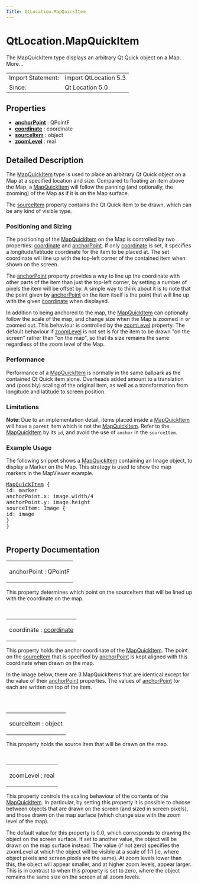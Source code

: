 ```yaml
---
Title: QtLocation.MapQuickItem
---
```


# QtLocation.MapQuickItem

<span class="subtitle"></span>
<!-- $$$MapQuickItem-brief -->
<p>The MapQuickItem type displays an arbitrary Qt Quick object on a Map. More...</p>
<!-- @@@MapQuickItem -->
<table class="alignedsummary">
<tr><td class="memItemLeft rightAlign topAlign"> Import Statement:</td><td class="memItemRight bottomAlign"> import QtLocation 5.3</td></tr><tr><td class="memItemLeft rightAlign topAlign"> Since:</td><td class="memItemRight bottomAlign">  Qt Location 5.0</td></tr></table><ul>
</ul>
<h2 id="properties">Properties</h2>
<ul>
<li class="fn"><b><b><a href="#anchorPoint-prop">anchorPoint</a></b></b> : QPointF</li>
<li class="fn"><b><b><a href="#coordinate-prop">coordinate</a></b></b> : coordinate</li>
<li class="fn"><b><b><a href="#sourceItem-prop">sourceItem</a></b></b> : object</li>
<li class="fn"><b><b><a href="#zoomLevel-prop">zoomLevel</a></b></b> : real</li>
</ul>
<!-- $$$MapQuickItem-description -->
<h2 id="details">Detailed Description</h2>
</p>
<p>The <a href="index.html">MapQuickItem</a> type is used to place an arbitrary Qt Quick object on a Map at a specified location and size. Compared to floating an item above the Map, a <a href="index.html">MapQuickItem</a> will follow the panning (and optionally, the zooming) of the Map as if it is on the Map surface.</p>
<p>The <a href="#sourceItem-prop">sourceItem</a> property contains the Qt Quick item to be drawn, which can be any kind of visible type.</p>
<h3 >Positioning and Sizing</h3>
<p>The positioning of the <a href="index.html">MapQuickItem</a> on the Map is controlled by two properties: <a href="#coordinate-prop">coordinate</a> and <a href="#anchorPoint-prop">anchorPoint</a>. If only <a href="#coordinate-prop">coordinate</a> is set, it specifies a longitude/latitude coordinate for the item to be placed at. The set coordinate will line up with the top-left corner of the contained item when shown on the screen.</p>
<p>The <a href="#anchorPoint-prop">anchorPoint</a> property provides a way to line up the coordinate with other parts of the item than just the top-left corner, by setting a number of pixels the item will be offset by. A simple way to think about it is to note that the point given by <a href="#anchorPoint-prop">anchorPoint</a> on the item itself is the point that will line up with the given <a href="#coordinate-prop">coordinate</a> when displayed.</p>
<p>In addition to being anchored to the map, the <a href="index.html">MapQuickItem</a> can optionally follow the scale of the map, and change size when the Map is zoomed in or zoomed out. This behaviour is controlled by the <a href="#zoomLevel-prop">zoomLevel</a> property. The default behaviour if <a href="#zoomLevel-prop">zoomLevel</a> is not set is for the item to be drawn &quot;on the screen&quot; rather than &quot;on the map&quot;, so that its size remains the same regardless of the zoom level of the Map.</p>
<h3 >Performance</h3>
<p>Performance of a <a href="index.html">MapQuickItem</a> is normally in the same ballpark as the contained Qt Quick item alone. Overheads added amount to a translation and (possibly) scaling of the original item, as well as a transformation from longitude and latitude to screen position.</p>
<h3 >Limitations</h3>
<p><b>Note: </b>Due to an implementation detail, items placed inside a <a href="index.html">MapQuickItem</a> will have a <code>parent</code> item which is not the <a href="index.html">MapQuickItem</a>. Refer to the <a href="index.html">MapQuickItem</a> by its <code>id</code>, and avoid the use of <code>anchor</code> in the <code>sourceItem</code>.</p>
<h3 >Example Usage</h3>
<p>The following snippet shows a <a href="index.html">MapQuickItem</a> containing an Image object, to display a Marker on the Map. This strategy is used to show the map markers in the MapViewer example.</p>
<pre class="qml"><span class="type"><a href="index.html">MapQuickItem</a></span> {
<span class="name">id</span>: <span class="name">marker</span>
<span class="name">anchorPoint</span>.x: <span class="name">image</span>.<span class="name">width</span><span class="operator">/</span><span class="number">4</span>
<span class="name">anchorPoint</span>.y: <span class="name">image</span>.<span class="name">height</span>
<span class="name">sourceItem</span>: <span class="name">Image</span> {
<span class="name">id</span>: <span class="name">image</span>
}
}</pre>
<p class="centerAlign"><img src="https://developer.ubuntu.com/static/devportal_uploaded/6465de9c-a02a-4c5f-9227-b7658ba808fb-../QtLocation.MapQuickItem/images/api-mapquickitem.png" alt="" /></p><!-- @@@MapQuickItem -->
<h2>Property Documentation</h2>
<!-- $$$anchorPoint -->
<table class="qmlname"><tr valign="top" id="anchorPoint-prop"><td class="tblQmlPropNode"><p><span class="name">anchorPoint</span> : <span class="type">QPointF</span></p></td></tr></table><p>This property determines which point on the sourceItem that will be lined up with the coordinate on the map.</p>
<!-- @@@anchorPoint -->
<br/>
<!-- $$$coordinate -->
<table class="qmlname"><tr valign="top" id="coordinate-prop"><td class="tblQmlPropNode"><p><span class="name">coordinate</span> : <span class="type"><a href="#coordinate-prop">coordinate</a></span></p></td></tr></table><p>This property holds the anchor coordinate of the <a href="index.html">MapQuickItem</a>. The point on the <a href="#sourceItem-prop">sourceItem</a> that is specified by <a href="#anchorPoint-prop">anchorPoint</a> is kept aligned with this coordinate when drawn on the map.</p>
<p>In the image below, there are 3 MapQuickItems that are identical except for the value of their <a href="#anchorPoint-prop">anchorPoint</a> properties. The values of <a href="#anchorPoint-prop">anchorPoint</a> for each are written on top of the item.</p>
<p class="centerAlign"><img src="https://developer.ubuntu.com/static/devportal_uploaded/6b2fe39a-ca31-446b-a5dd-92d37323c0a6-../QtLocation.MapQuickItem/images/api-mapquickitem-anchor.png" alt="" /></p><!-- @@@coordinate -->
<br/>
<!-- $$$sourceItem -->
<table class="qmlname"><tr valign="top" id="sourceItem-prop"><td class="tblQmlPropNode"><p><span class="name">sourceItem</span> : <span class="type">object</span></p></td></tr></table><p>This property holds the source item that will be drawn on the map.</p>
<!-- @@@sourceItem -->
<br/>
<!-- $$$zoomLevel -->
<table class="qmlname"><tr valign="top" id="zoomLevel-prop"><td class="tblQmlPropNode"><p><span class="name">zoomLevel</span> : <span class="type">real</span></p></td></tr></table><p>This property controls the scaling behaviour of the contents of the <a href="index.html">MapQuickItem</a>. In particular, by setting this property it is possible to choose between objects that are drawn on the screen (and sized in screen pixels), and those drawn on the map surface (which change size with the zoom level of the map).</p>
<p>The default value for this property is 0.0, which corresponds to drawing the object on the screen surface. If set to another value, the object will be drawn on the map surface instead. The value (if not zero) specifies the zoomLevel at which the object will be visible at a scale of 1:1 (ie, where object pixels and screen pixels are the same). At zoom levels lower than this, the object will appear smaller, and at higher zoom levels, appear larger. This is in contrast to when this property is set to zero, where the object remains the same size on the screen at all zoom levels.</p>
<!-- @@@zoomLevel -->
<br/>
